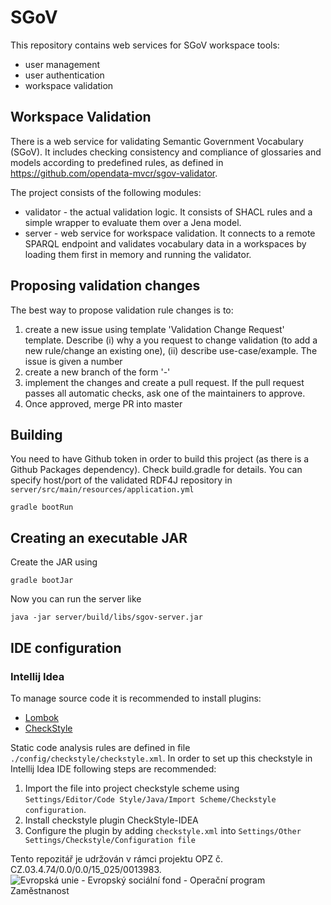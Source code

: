 # SGoV
This repository contains web services for SGoV workspace tools:
- user management
- user authentication
- workspace validation

## Workspace Validation
There is a web service for validating Semantic Government Vocabulary (SGoV). It includes checking consistency and compliance of glossaries and models according to predefined rules, as defined in 
https://github.com/opendata-mvcr/sgov-validator.

The project consists of the following modules:
- validator - the actual validation logic. It consists of SHACL rules and a simple wrapper to evaluate them over a Jena model.
- server - web service for workspace validation. It connects to a remote SPARQL endpoint and validates vocabulary data in a
 workspaces by loading them first in memory and running the validator.

## Proposing validation changes
The best way to propose validation rule changes is to:

1. create a new issue using template 'Validation Change Request' template. Describe (i) why a you request to change validation (to add a new rule/change an existing one),
(ii) describe use-case/example. The issue is given a number <ISSUE>
2. create a new branch of the form '<ISSUE>-<short-description>'
3. implement the changes and create a pull request. If the pull request passes all automatic checks, ask one of the maintainers to approve.
4. Once approved, merge PR into master

## Building
You need to have Github token in order to build this project (as there is a Github Packages dependency). Check build.gradle for details.
You can specify host/port of the validated RDF4J repository in `server/src/main/resources/application.yml`

    gradle bootRun

## Creating an executable JAR
Create the JAR using

    gradle bootJar

Now you can run the server like

    java -jar server/build/libs/sgov-server.jar

## IDE configuration

### Intellij Idea

To manage source code it is recommended to install plugins:
 - [Lombok](https://plugins.jetbrains.com/plugin/6317-lombok) 
 - [CheckStyle](https://plugins.jetbrains.com/plugin/1065-checkstyle-idea)
 
Static code analysis rules are defined in file `./config/checkstyle/checkstyle.xml`. In order to set up this checkstyle
in Intellij Idea IDE following steps are recommended:
1) Import the file into project checkstyle scheme using 
`Settings/Editor/Code Style/Java/Import Scheme/Checkstyle configuration`.
2) Install checkstyle plugin CheckStyle-IDEA
3) Configure the plugin by adding `checkstyle.xml` into  `Settings/Other Settings/Checkstyle/Configuration file`
 

Tento repozitář je udržován v rámci projektu OPZ č. CZ.03.4.74/0.0/0.0/15_025/0013983.
![Evropská unie - Evropský sociální fond - Operační program Zaměstnanost](https://data.gov.cz/images/ozp_logo_cz.jpg)
